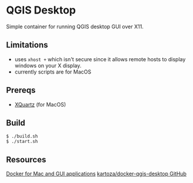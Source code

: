 # QGIS Desktop

Simple container for running QGIS desktop GUI over X11.

## Limitations

- uses `xhost +` which isn't secure since it allows remote hosts to display windows on your X display.
- currently scripts are for MacOS

## Prereqs

- [XQuartz](https://www.xquartz.org/) (for MacOS)

## Build

```
$ ./build.sh
$ ./start.sh
```

## Resources

[Docker for Mac and GUI applications](https://fredrikaverpil.github.io/2016/07/31/docker-for-mac-and-gui-applications/)
[kartoza/docker-qgis-desktop GitHub](https://github.com/kartoza/docker-qgis-desktop)
